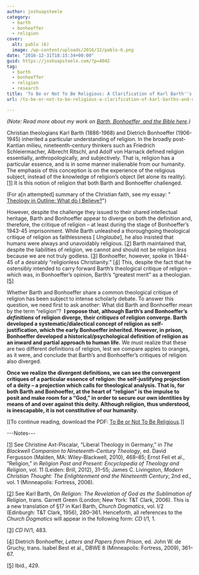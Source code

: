 ```yaml
---
author: joshuapsteele
category:
  - barth
  - bonhoeffer
  - religion
cover:
  alt: pablo (6)
  image: /wp-content/uploads/2016/12/pablo-6.png
date: "2016-12-31T18:15:34+00:00"
guid: https://joshuapsteele.com/?p=4042
tag:
  - barth
  - bonhoeffer
  - religion
  - research
title: 'To Be or Not To Be Religious: A Clarification of Karl Barth''s and Dietrich Bonhoeffer''s Divergence and Convergence Regarding Religion'
url: /to-be-or-not-to-be-religious-a-clarification-of-karl-barths-and-dietrich-bonhoeffers-divergence-and-convergence-regarding-religion/

---
```

_(Note: Read more about my work on [Barth, Bonhoeffer, and the Bible here](/barth-bonhoeffer-and-the-bible/).)_

Christian theologians Karl Barth (1886-1968) and Dietrich Bonhoeffer (1906-1945) inherited a particular understanding of religion. In the broadly post-Kantian milieu, nineteenth-century thinkers such as Friedrich Schleiermacher, Albrecht Ritschl, and Adolf von Harnack defined religion essentially, anthropologically, and subjectively. That is, religion has a particular essence, and is in some manner inalienable from our humanity. The emphasis of this conception is on the experience of the religious subject, instead of the knowledge of religion’s object (let alone its reality). [\[1\]](#_ftn1) It is this notion of religion that both Barth and Bonhoeffer challenged.

(For a\[n attempted\] summary of the Christian faith, see my essay: " [Theology in Outline: What do I Believe?](/theology-outline/)")

However, despite the challenge they issued to their shared intellectual heritage, Barth and Bonhoeffer appear to diverge on both the definition and, therefore, the critique of religion – at least during the stage of Bonhoeffer’s 1943-45 imprisonment. While Barth unleashed a thoroughgoing theological critique of religion as faithlessness \[ _Unglaube_\], he also insisted that humans were always and unavoidably religious. [\[2\]](#_ftn2) Barth maintained that, despite the liabilities of religion, we cannot and should not be religion _less_ because we are not truly godless. [\[3\]](#_ftn3) Bonhoeffer, however, spoke in 1944-45 of a desirably “religionless Christianity.” [\[4\]](#_ftn4) This, despite the fact that he ostensibly intended to carry forward Barth’s theological critique of religion – which was, in Bonhoeffer’s opinion, Barth’s “greatest merit” as a theologian. [\[5\]](#_ftn5)

Whether Barth and Bonhoeffer share a common theological critique of religion has been subject to intense scholarly debate. To answer this question, we need first to ask another: What did Barth and Bonhoeffer mean by the term “religion”?  **I propose that, although Barth’s and Bonhoeffer’s _definitions_ of religion diverge, their _critiques_ of religion converge. Barth developed a systematic/dialectical concept of religion as self-justification, which the early Bonhoeffer inherited. However, in prison, Bonhoeffer developed a historical/psychological definition of religion as an inward and partial approach to human life.** We must realize that these are two different definitions of religion, lest we compare apples to oranges, as it were, and conclude that Barth’s and Bonhoeffer’s critiques of religion also diverged.

**Once we realize the divergent definitions, we can see the convergent critiques of a particular essence of religion: the self-justifying projection of a deity – a projection which calls for theological analysis. That is, for both Barth and Bonhoeffer, at the heart of “religion” is the impulse to posit and make room for a “God,” in order to secure our own identities by means of and over against this deity. Although religion, thus understood, is inescapable, it is not constitutive of our humanity.**

\[\[To continue reading, download the PDF: [To Be or Not To Be Religious](/wp-content/uploads/2016/12/To-Be-or-Not-To-Be-Religious.pdf).\]\]

---Notes---

[\[1\]](#_ftnref1) See Christine Axt-Piscalar, “Liberal Theology in Germany,” in _The Blackwell Companion to Nineteenth-Century Theology_, ed. David Fergusson (Malden, MA: Wiley-Blackwell, 2010), 468–85; Ernst Feil et al., “Religion,” in _Religion Past and Present: Encyclopedia of Theology and Religion_, vol. 11 (Leiden: Brill, 2012), 31–55; James C. Livingston, _Modern Christian Thought: The Enlightenment and the Nineteenth Century_, 2nd ed., vol. 1 (Minneapolis: Fortress, 2006).

[\[2\]](#_ftnref2) See Karl Barth, _On Religion: The Revelation of God as the Sublimation of Religion_, trans. Garrett Green (London; New York: T&T Clark, 2006). This is a new translation of §17 in Karl Barth, _Church Dogmatics_, vol. I/2 (Edinburgh: T&T Clark, 1956), 280–361. Henceforth, all references to the _Church Dogmatics_ will appear in the following form: _CD_ I/1, 1.

[\[3\]](#_ftnref3) _CD_ IV/1, 483.

[\[4\]](#_ftnref4) Dietrich Bonhoeffer, _Letters and Papers from Prison_, ed. John W. de Gruchy, trans. Isabel Best et al., DBWE 8 (Minneapolis: Fortress, 2009), 361–67.

[\[5\]](#_ftnref5) Ibid., 429.
